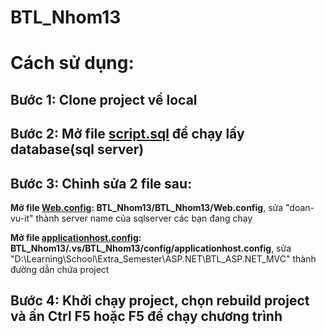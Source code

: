 # BTL_Nhom13
# Cách sử dụng:
## Bước 1: Clone project về local
## Bước 2: Mở file [script.sql](https://github.com/doanvu2000/BTL_Nhom13/blob/master/script.sql) để chạy lấy database(sql server)
## Bước 3: Chỉnh sửa 2 file sau:
**Mở file [Web.config](https://github.com/doanvu2000/BTL_Nhom13/blob/master/BTL_Nhom13/BTL_Nhom13/Web.config):  BTL_Nhom13/BTL_Nhom13/Web.config**, sửa "doan-vu-it" thành server name của sqlserver các bạn đang chạy

**Mở file [applicationhost.config](https://github.com/doanvu2000/BTL_Nhom13/blob/master/BTL_Nhom13/.vs/BTL_Nhom13/config/applicationhost.config):  BTL_Nhom13/.vs/BTL_Nhom13/config/applicationhost.config**, sửa "D:\Learning\School\Extra_Semester\ASP.NET\BTL_ASP.NET_MVC" thành đường dẫn chứa project
## Bước 4: Khởi chạy project, chọn rebuild project và ấn Ctrl F5 hoặc F5 để chạy chương trình
